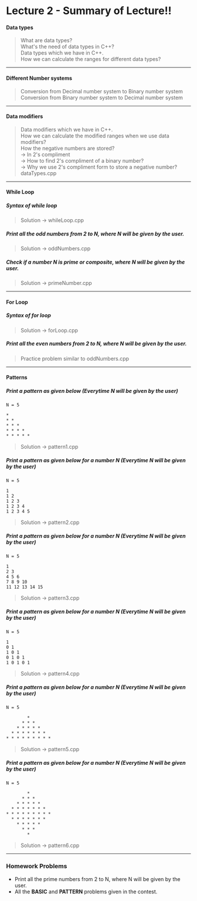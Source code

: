 # Lecture 2 - Summary of Lecture!!

#### Data types
> What are data types?<br>
> What's the need of data types in C++?<br>
> Data types which we have in C++.<br>
> How we can calculate the ranges for different data types?<br>

---

#### Different Number systems
> Conversion from Decimal number system to Binary number system<br>
> Conversion from Binary number system to Decimal number system<br>

---

#### Data modifiers
> Data modifiers which we have in C++.<br>
> How we can calculate the modified ranges when we use data modifiers?<br>
> How the negative numbers are stored?<br>
> -> In 2's compliment <br>
> -> How to find 2's compliment of a binary number?<br>
> -> Why we use 2's compliment form to store a negative number?<br>
> dataTypes.cpp<br>

---

#### While Loop
##### Syntax of while loop
> Solution -> whileLoop.cpp
##### Print all the odd numbers from  2 to N, where N will be given by the user.
> Solution -> oddNumbers.cpp
##### Check if a number N is prime or composite, where N will be given by the user.
> Solution -> primeNumber.cpp

---

#### For Loop
##### Syntax of for loop
> Solution -> forLoop.cpp
##### Print all the even numbers from  2 to N, where N will be given by the user.
> Practice problem similar to oddNumbers.cpp

---

#### Patterns
##### Print a pattern as given below (Everytime N will be given by the user)
```
N = 5

* 
* * 
* * * 
* * * * 
* * * * * 
```
> Solution -> pattern1.cpp

##### Print a pattern as given below for a number N (Everytime N will be given by the user)
```
N = 5

1 
1 2 
1 2 3 
1 2 3 4 
1 2 3 4 5 
```
> Solution -> pattern2.cpp

##### Print a pattern as given below for a number N (Everytime N will be given by the user)
```
N = 5

1 
2 3 
4 5 6 
7 8 9 10 
11 12 13 14 15
```
> Solution -> pattern3.cpp

##### Print a pattern as given below for a number N (Everytime N will be given by the user)
```
N = 5

1 
0 1 
1 0 1 
0 1 0 1 
1 0 1 0 1 
```
> Solution -> pattern4.cpp

##### Print a pattern as given below for a number N (Everytime N will be given by the user)
```
N = 5

        * 
      * * * 
    * * * * * 
  * * * * * * * 
* * * * * * * * *  
```
> Solution -> pattern5.cpp

##### Print a pattern as given below for a number N (Everytime N will be given by the user)
```
N = 5

        * 
      * * * 
    * * * * * 
  * * * * * * * 
* * * * * * * * * 
  * * * * * * * 
    * * * * * 
      * * * 
        * 
```
> Solution -> pattern6.cpp

---

### Homework Problems
- Print all the prime numbers from 2 to N, where N will be given by the user.
- All the **BASIC** and **PATTERN** problems given in the contest.
